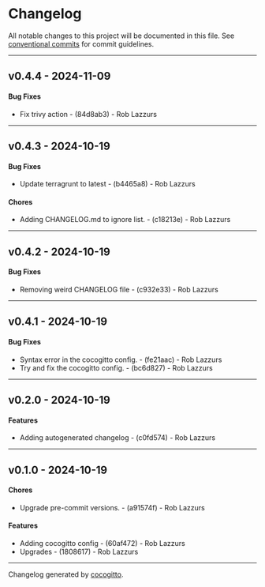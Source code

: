 # Changelog
All notable changes to this project will be documented in this file. See [conventional commits](https://www.conventionalcommits.org/) for commit guidelines.

- - -
## v0.4.4 - 2024-11-09
#### Bug Fixes
- Fix trivy action - (84d8ab3) - Rob Lazzurs

- - -

## v0.4.3 - 2024-10-19
#### Bug Fixes
- Update terragrunt to latest - (b4465a8) - Rob Lazzurs
#### Chores
- Adding CHANGELOG.md to ignore list. - (c18213e) - Rob Lazzurs

- - -

## v0.4.2 - 2024-10-19
#### Bug Fixes
- Removing weird CHANGELOG file - (c932e33) - Rob Lazzurs

- - -

## v0.4.1 - 2024-10-19
#### Bug Fixes
- Syntax error in the cocogitto config. - (fe21aac) - Rob Lazzurs
- Try and fix the cocogitto config. - (bc6d827) - Rob Lazzurs

- - -

## v0.2.0 - 2024-10-19
#### Features
- Adding autogenerated changelog - (c0fd574) - Rob Lazzurs

- - -

## v0.1.0 - 2024-10-19
#### Chores
- Upgrade pre-commit versions. - (a91574f) - Rob Lazzurs
#### Features
- Adding cocogitto config - (60af472) - Rob Lazzurs
- Upgrades - (1808617) - Rob Lazzurs

- - -

Changelog generated by [cocogitto](https://github.com/cocogitto/cocogitto).
